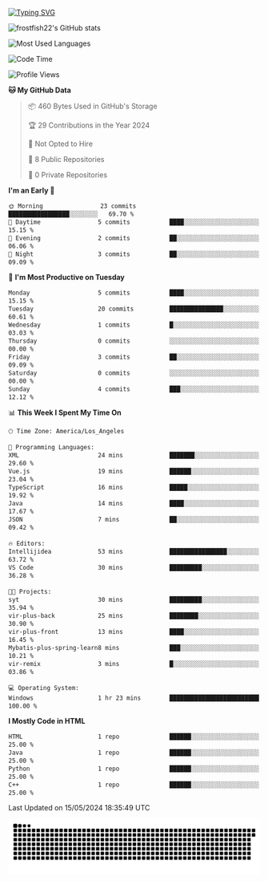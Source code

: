 <!--
**frostfish22/frostfish22** is a ✨ _special_ ✨ repository because its `README.md` (this file) appears on your GitHub profile.

Here are some ideas to get you started:

- 🔭 I’m currently working on ...
- 🌱 I’m currently learning ...
- 👯 I’m looking to collaborate on ...
- 🤔 I’m looking for help with ...
- 💬 Ask me about ...
- 📫 How to reach me: ...
- 😄 Pronouns: ...
- ⚡ Fun fact: ...
-->
[![Typing SVG](https://readme-typing-svg.demolab.com?font=Fira+Code&pause=1000&random=false&width=435&lines=%E5%B0%8F%E9%99%88%E5%90%8C%E5%AD%A6%E7%A5%9D%E4%BD%A0%E7%BC%96%E7%A0%81%E6%84%89%E5%BF%AB%F0%9F%8C%88%F0%9F%A4%AD)](https://git.io/typing-svg)

![frostfish22's GitHub stats](https://github-readme-stats.vercel.app/api?username=frostfish22&bg_color=30,e96443,904e95&title_color=fff&text_color=fff)

![Most Used Languages](https://github-readme-stats.vercel.app/api/top-langs/?username=frostfish22&theme=dark&layout=compact)

<!--START_SECTION:waka-->
![Code Time](http://img.shields.io/badge/Code%20Time-2%20hrs%2032%20mins-blue)

![Profile Views](http://img.shields.io/badge/Profile%20Views-153-blue)

**🐱 My GitHub Data** 

> 📦 460 Bytes Used in GitHub's Storage 
 > 
> 🏆 29 Contributions in the Year 2024
 > 
> 🚫 Not Opted to Hire
 > 
> 📜 8 Public Repositories 
 > 
> 🔑 0 Private Repositories 
 > 
**I'm an Early 🐤** 

```text
🌞 Morning                23 commits          █████████████████░░░░░░░░   69.70 % 
🌆 Daytime                5 commits           ████░░░░░░░░░░░░░░░░░░░░░   15.15 % 
🌃 Evening                2 commits           ██░░░░░░░░░░░░░░░░░░░░░░░   06.06 % 
🌙 Night                  3 commits           ██░░░░░░░░░░░░░░░░░░░░░░░   09.09 % 
```
📅 **I'm Most Productive on Tuesday** 

```text
Monday                   5 commits           ████░░░░░░░░░░░░░░░░░░░░░   15.15 % 
Tuesday                  20 commits          ███████████████░░░░░░░░░░   60.61 % 
Wednesday                1 commits           █░░░░░░░░░░░░░░░░░░░░░░░░   03.03 % 
Thursday                 0 commits           ░░░░░░░░░░░░░░░░░░░░░░░░░   00.00 % 
Friday                   3 commits           ██░░░░░░░░░░░░░░░░░░░░░░░   09.09 % 
Saturday                 0 commits           ░░░░░░░░░░░░░░░░░░░░░░░░░   00.00 % 
Sunday                   4 commits           ███░░░░░░░░░░░░░░░░░░░░░░   12.12 % 
```


📊 **This Week I Spent My Time On** 

```text
🕑︎ Time Zone: America/Los_Angeles

💬 Programming Languages: 
XML                      24 mins             ███████░░░░░░░░░░░░░░░░░░   29.60 % 
Vue.js                   19 mins             ██████░░░░░░░░░░░░░░░░░░░   23.04 % 
TypeScript               16 mins             █████░░░░░░░░░░░░░░░░░░░░   19.92 % 
Java                     14 mins             ████░░░░░░░░░░░░░░░░░░░░░   17.67 % 
JSON                     7 mins              ██░░░░░░░░░░░░░░░░░░░░░░░   09.42 % 

🔥 Editors: 
Intellijidea             53 mins             ████████████████░░░░░░░░░   63.72 % 
VS Code                  30 mins             █████████░░░░░░░░░░░░░░░░   36.28 % 

🐱‍💻 Projects: 
syt                      30 mins             █████████░░░░░░░░░░░░░░░░   35.94 % 
vir-plus-back            25 mins             ████████░░░░░░░░░░░░░░░░░   30.90 % 
vir-plus-front           13 mins             ████░░░░░░░░░░░░░░░░░░░░░   16.45 % 
Mybatis-plus-spring-learn8 mins              ███░░░░░░░░░░░░░░░░░░░░░░   10.21 % 
vir-remix                3 mins              █░░░░░░░░░░░░░░░░░░░░░░░░   03.86 % 

💻 Operating System: 
Windows                  1 hr 23 mins        █████████████████████████   100.00 % 
```

**I Mostly Code in HTML** 

```text
HTML                     1 repo              ██████░░░░░░░░░░░░░░░░░░░   25.00 % 
Java                     1 repo              ██████░░░░░░░░░░░░░░░░░░░   25.00 % 
Python                   1 repo              ██████░░░░░░░░░░░░░░░░░░░   25.00 % 
C++                      1 repo              ██████░░░░░░░░░░░░░░░░░░░   25.00 % 
```




 Last Updated on 15/05/2024 18:35:49 UTC
<!--END_SECTION:waka-->

<picture>
  <source media="(prefers-color-scheme: dark)" srcset="https://raw.githubusercontent.com/frostfish22/frostfish22/output/github-contribution-grid-snake-dark.svg">
  <source media="(prefers-color-scheme: light)" srcset="https://raw.githubusercontent.com/frostfish22/frostfish22/output/github-contribution-grid-snake.svg">
  <img alt="github contribution grid snake animation" src="https://raw.githubusercontent.com/frostfish22/frostfish22/output/github-contribution-grid-snake.svg">
</picture>

